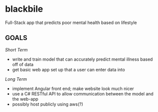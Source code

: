 # blackbile
Full-Stack app that predicts poor mental health based on lifestyle

## GOALS
_Short Term_
- write and train model that can accurately predict mental illness based off of data
- get basic web app set up that a user can enter data into

_Long Term_
- implement Angular front end; make website look much nicer
- use a C# RESTful API to allow communication between the model and the web-app
- possibly host publicly using aws(?)
